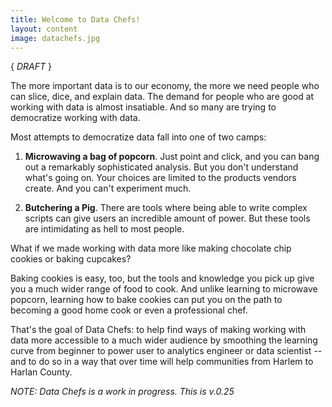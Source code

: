 ```yaml
---
title: Welcome to Data Chefs!
layout: content
image: datachefs.jpg
---
```


{ *DRAFT* }

The more important data is to our economy, the more we need people who can slice, dice, and explain data. The demand for people who are good at working with data is almost insatiable. And so many are trying to democratize working with data.

Most attempts to democratize data fall into one of two camps:

1) __Microwaving a bag of popcorn__. Just point and click, and you can bang out a remarkably sophisticated analysis. But you don't understand what's going on. Your choices are limited to the products vendors create. And you can't experiment much.

2) __Butchering a Pig__.  There are tools where being able to write complex scripts can give users an incredible amount of power. But these tools are intimidating as hell to most people.

What if we made working with data more like making chocolate chip cookies or baking cupcakes?

Baking cookies is easy, too, but the tools and knowledge you pick up give you a much wider range of food to cook. And unlike learning to microwave popcorn, learning how to bake cookies can put you on the path to becoming a good home cook or even a professional chef.

That's the goal of Data Chefs: to help find ways of making working with data more accessible to a much wider audience by smoothing the learning curve from beginner to power user to analytics engineer or data scientist -- and to do so in a way that over time will help communities from Harlem to Harlan County.

_NOTE: Data Chefs is a work in progress. This is v.0.25_

